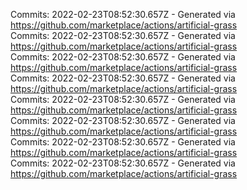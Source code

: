 Commits: 2022-02-23T08:52:30.657Z - Generated via https://github.com/marketplace/actions/artificial-grass
<br>
Commits: 2022-02-23T08:52:30.657Z - Generated via https://github.com/marketplace/actions/artificial-grass
<br>
Commits: 2022-02-23T08:52:30.657Z - Generated via https://github.com/marketplace/actions/artificial-grass
<br>
Commits: 2022-02-23T08:52:30.657Z - Generated via https://github.com/marketplace/actions/artificial-grass
<br>
Commits: 2022-02-23T08:52:30.657Z - Generated via https://github.com/marketplace/actions/artificial-grass
<br>
Commits: 2022-02-23T08:52:30.657Z - Generated via https://github.com/marketplace/actions/artificial-grass
<br>
Commits: 2022-02-23T08:52:30.657Z - Generated via https://github.com/marketplace/actions/artificial-grass
<br>
Commits: 2022-02-23T08:52:30.657Z - Generated via https://github.com/marketplace/actions/artificial-grass
<br>
